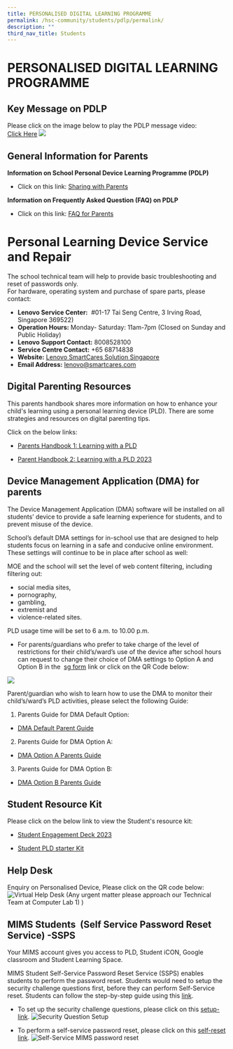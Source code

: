 ```yaml
---
title: PERSONALISED DIGITAL LEARNING PROGRAMME
permalink: /hsc-community/students/pdlp/permalink/
description: ""
third_nav_title: Students
---
```

PERSONALISED DIGITAL LEARNING PROGRAMME
=======================================

Key Message on PDLP
-------------------

Please click on the image below to play the PDLP message video:  
[Click Here](https://youtu.be/FkFdNk2xhKE)
![](/images/pdlp%20hod%20message.jpeg)

General Information for Parents
-

**Information on School Personal Device Learning Programme (PDLP)**
* Click on this link:  [Sharing with Parents](/files/PDLP/PDLP%20Sharing%20with%20Parents.pdf)
  
**Information on Frequently Asked Question (FAQ) on PDLP**
* Click on this link: [FAQ for Parents](/files/PDLP/PDLP%20Parents%20Engagement%20FAQs_Final.pdf)
  
# Personal Learning Device Service and Repair 

The school technical team will help to provide basic troubleshooting and reset of passwords only.  
For hardware, operating system and purchase of spare parts, please contact: &nbsp;

* **Lenovo Service Center:**&nbsp;&nbsp;#01-17 Tai Seng Centre, 3 Irving Road, Singapore 369522)&nbsp;  
* **Operation Hours:** Monday- Saturday: 11am-7pm (Closed on Sunday and Public Holiday)
* **Lenovo Support Contact:** 8008528100  
* **Service Centre Contact:** +65 68714838  
* **Website:** [Lenovo SmartCares Solution Singapore](https://smartcares.com/contact)  
* **Email Address:** lenovo@smartcares.com

Digital Parenting Resources
---------------------------

This parents handbook shares more information on how to enhance your child's learning using a personal learning device (PLD). There are some strategies and resources on digital parenting tips.&nbsp;

Click on the below links: 

* [Parents Handbook 1: Learning with a PLD](/files/PDLP/ip2%20-%20parent%20handbook%20(i)%20on%20learning%20with%20a%20pld_2023.pdf)

* [Parent Handbook 2: Learning with a PLD 2023 ](/files/PDLP/ip3%20-%20parent%20handbook%20(ii)%20on%20learning%20with%20a%20pld_2023.pdf)

Device Management Application (DMA) for parents
-----------------------------------------------

The Device Management Application (DMA) software will be installed on all students’ device to provide a safe learning experience for students, and to prevent misuse of the device.  
  
School’s default DMA settings for in-school use that are designed to help students focus on learning in a safe and conducive online environment. These settings will continue to be in place after school as well:  
  
MOE and the school will set the level of web content filtering, including filtering out:  

*   social media sites,
*   pornography,
*   gambling,
*   extremist and
*   violence-related sites.

PLD usage time will be set to 6 a.m. to 10.00 p.m.  

*   For parents/guardians who prefer to take charge of the level of restrictions for their child’s/ward’s use of the device after school hours can request to change their choice of DMA settings to Option A and Option B in the &nbsp;[sg form](https://form.gov.sg/6163ec32fadcf1001324b515)&nbsp;link or click on the QR Code below:

![](/images/qr-code%20DMA%20parents.png) 

Parent/guardian who wish to learn how to use the DMA to monitor their child’s/ward’s PLD activities, please select the following Guide:
1.   Parents Guide for DMA Default Option:
* [DMA Default Parent Guide ](/files/PDLP/dma%20parent%20guide%20for%20default%20option%20(chrome%20devices)_2%20sep%2021.pdf)

2.   Parents Guide for DMA Option A: 
* [DMA Option A Parents Guide](/files/PDLP/dma%20parent%20guide%20for%20option%20a%20(chrome%20devices)_2%20sep%2021.pdf)

3.   Parents Guide for DMA Option B: 
* [DMA Option B  Parents Guide](/files/PDLP/dma%20parent%20guide%20for%20option%20b%20(chrome%20devices)_2%20sep%2021.pdf)

Student Resource Kit
--------------------

Please click on the below link to view the Student's resource kit:  

* [Student Engagement Deck 2023](/files/PDLP/hsc%20-%20student%20engagement%20deck_2023.pdf)
[](/files/PDLP/hsc%20-%20student%20engagement%20deck_2023.pdf)

* [Student PLD starter Kit](/files/PDLP/pdlp_starter_kit.pdf)

Help Desk
---------

Enquiry on Personalised Device, Please click on the QR code below:  
![Virtual Help Desk (Any urgent matter please approach our Technical Team at Computer Lab 1) )](/images/qrhelpdesk.png)

MIMS Students &nbsp;(Self Service Password Reset Service) -SSPS
---------------------------
Your MIMS account gives you access to PLD, Student iCON, Google classroom
and Student Learning Space.

MIMS Student Self-Service Password Reset Service (SSPS) enables students to perform the password reset. Students would need to setup the security challenge questions first, before they can perform Self-Service reset. Students can follow the step-by-step guide using this [link](https://drive.google.com/file/d/1J9VGiz3MzEL7pi7xd1zGWDOOkXCplj3U/view?usp=drive_link).  

* To set up the security challenge questions, please click on this [setup-link](https://mims.moe.gov.sg/sspr).
![Security Question Setup](/images/PDLP%20Page/mims%20password%20setup%20qr.png)

* To perform a self-service password reset, please click on this [self-reset link](https://mims.moe.gov.sg/sspr).
![Self-Service MIMS password reset](/images/PDLP%20Page/mims%20self-service%20reset%20qr%20code.png)